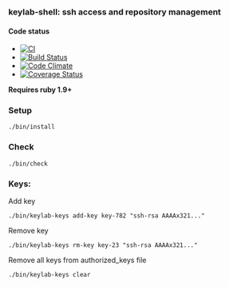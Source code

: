 ### keylab-shell: ssh access and repository management

#### Code status

* [![CI](http://ci.keylab.org/projects/4/status.png?ref=master)](http://ci.keylab.org/projects/4?ref=master)
* [![Build Status](https://travis-ci.org/keylabhq/keylab-shell.png?branch=master)](https://travis-ci.org/keylabhq/keylab-shell)
* [![Code Climate](https://codeclimate.com/github/keylabhq/keylab-shell.png)](https://codeclimate.com/github/keylabhq/keylab-shell)
* [![Coverage Status](https://coveralls.io/repos/keylabhq/keylab-shell/badge.png?branch=master)](https://coveralls.io/r/keylabhq/keylab-shell)


__Requires ruby 1.9+__


### Setup

    ./bin/install


### Check 

    ./bin/check


### Keys: 


Add key

    ./bin/keylab-keys add-key key-782 "ssh-rsa AAAAx321..."

Remove key

    ./bin/keylab-keys rm-key key-23 "ssh-rsa AAAAx321..."

Remove all keys from authorized_keys file

    ./bin/keylab-keys clear

